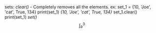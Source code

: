 sets:
	*clear()* 
		- Completely removes all the elements.
		ex: 
			set_1 = {10, 'Joe', 'cat', True, 134}
			print(set_1)
				*{10, 'Joe', 'cat', True, 134}*
			set_1.clear()
			print(set_1)
				*set()*
$$\int_{b}^3$$


